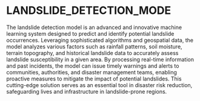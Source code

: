 # LANDSLIDE_DETECTION_MODE
The landslide detection model is an advanced and innovative machine learning system designed to predict and identify potential landslide occurrences. Leveraging sophisticated algorithms and geospatial data, the model analyzes various factors such as rainfall patterns, soil moisture, terrain topography, and historical landslide data to accurately assess landslide susceptibility in a given area. By processing real-time information and past incidents, the model can issue timely warnings and alerts to communities, authorities, and disaster management teams, enabling proactive measures to mitigate the impact of potential landslides. This cutting-edge solution serves as an essential tool in disaster risk reduction, safeguarding lives and infrastructure in landslide-prone regions.

